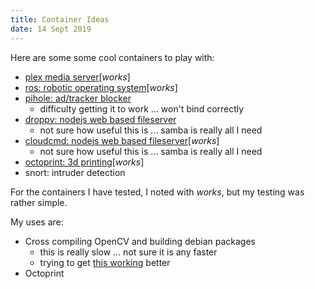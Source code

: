 ```yaml
---
title: Container Ideas
date: 14 Sept 2019
---
```


Here are some some cool containers to play with:

- [plex media server](https://github.com/plexinc/pms-docker)[*works*]
- [ros: robotic operating system](http://wiki.ros.org/docker/Tutorials/Docker)[*works*]
- [pihole: ad/tracker blocker](https://github.com/pi-hole/docker-pi-hole)
    - difficulty getting it to work ... won't bind correctly
- [droppy: nodejs web based fileserver](https://github.com/silverwind/droppy)
    - not sure how useful this is ... samba is really all I need
- [cloudcmd: nodejs web based fileserver](https://github.com/coderaiser/cloudcmd)[*works*]
    - not sure how useful this is ... samba is really all I need
- [octoprint: 3d printing](https://github.com/OctoPrint/docker)[*works*]
- snort: intruder detection

For the containers I have tested, I noted with *works*, but my testing was rather simple.

My uses are:

- Cross compiling OpenCV and building debian packages
    - this is really slow ... not sure it is any faster
    - trying to get [this working](https://github.com/MomsFriendlyRobotCompany/dpkg_opencv) better
- Octoprint
